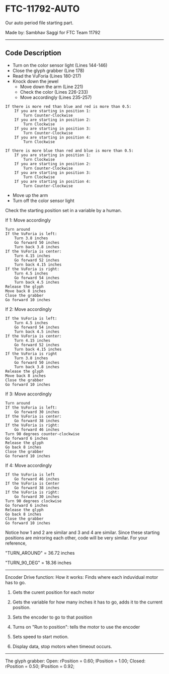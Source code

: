 # FTC-11792-AUTO

Our auto period file starting part.

Made by: Sambhav Saggi for FTC Team 11792

---

## Code Description

- Turn on the color sensor light (Lines 144-146)
- Close the glyph grabber (Line 178)
- Read the VuForia (Lines 180-217)
- Knock down the jewel
  - Move down the arm (Line 221)
  - Check the color (Lines 226-233)
  - Move accordingly (Lines 235-257)

```text
If there is more red than blue and red is more than 0.5:
    If you are starting in position 1:
        Turn Counter-Clockwise
    If you are starting in position 2:
        Turn Clockwise
    If you are starting in position 3:
        Turn Counter-Clockwise
    If you are starting in position 4:
        Turn Clockwise
```

```text
If there is more blue than red and blue is more than 0.5:
    If you are starting in position 1:
        Turn Clockwise
    If you are starting in position 2:
        Turn Counter-Clockwise
    If you are starting in position 3:
        Turn Clockwise
    If you are starting in position 4:
        Turn Counter-Clockwise
```

- Move up the arm
- Turn off the color sensor light

Check the starting position set in a variable by a human.

If 1: Move accordingly

```text
Turn around
If the VuForia is left:
    Turn 3.8 inches
    Go forward 50 inches
    Turn back 3.8 inches
If the VuForia is center:
    Turn 4.15 inches
    Go forward 52 inches
    Turn back 4.15 inches
If the VuForia is right:
    Turn 4.5 inches
    Go forward 54 inches
    Turn back 4.5 inches
Release the glyph
Move back 8 inches
Close the grabber
Go forward 10 inches
```

If 2: Move accordingly

```text
If the VuForia is left:
    Turn 4.5 inches
    Go forward 54 inches
    Turn back 4.5 inches
If the VuForia is center:
    Turn 4.15 inches
    Go forward 52 inches
    Turn back 4.15 inches
If the VuForia is right
    Turn 3.8 inches
    Go forward 50 inches
    Turn back 3.8 inches
Release the glyph
Move back 8 inches
Close the grabber
Go forward 10 inches
```

If 3: Move accordingly

```text
Turn around
If the VuForia is left:
    Go forward 30 inches
If the VuForia is center:
    Go forward 38 inches
If the VuForia is right:
    Go forward 46 inches
Turn 90 degrees counter-clockwise
Go forward 6 inches
Release the glyph
Go back 8 inches
Close the grabber
Go forward 10 inches
```

If 4: Move accordingly

```text
If the VuForia is left
    Go forward 46 inches
If the VuForia is Center
    Go forward 38 inches
If the VuForia is right:
    Go forward 30 inches
Turn 90 degrees clockwise
Go forward 6 inches
Release the glyph
Go back 8 inches
Close the grabber
Go forward 10 inches
```

Notice how 1 and 2 are similar and 3 and 4 are similar. Since these starting positions are mirroring each other, code will be very similar. For your reference,

"TURN_AROUND" = 36.72 inches

"TURN_90_DEG" = 18.36 inches

---

Encoder Drive function:
How it works:
Finds where each induvidual motor has to go.

1. Gets the curent position for each motor

1. Gets the variable for how many inches it has to go, adds it to the current position.

1. Sets the encoder to go to that position

1. Turns on "Run to position": tells the motor to use the encoder

1. Sets speed to start motion.

1. Display data, stop motors when timeout occurs.

---

The glyph grabber:
Open:
rPosition = 0.60;
lPosition = 1.00;
Closed:
rPosition = 0.50;
lPosition = 0.92;
